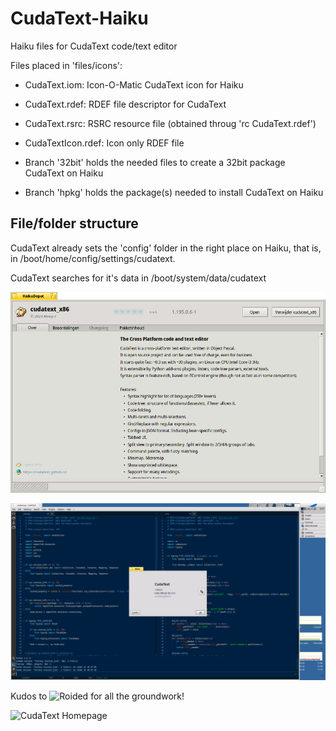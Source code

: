 # CudaText-Haiku
Haiku files for CudaText code/text editor

Files placed in 'files/icons':
- CudaText.iom:       Icon-O-Matic CudaText icon for Haiku
- CudaText.rdef:      RDEF file descriptor for CudaText
- CudaText.rsrc:      RSRC resource file (obtained throug 'rc CudaText.rdef')
- CudaTextIcon.rdef:  Icon only RDEF file

- Branch '32bit' holds the needed files to create a 32bit package CudaText on Haiku
- Branch 'hpkg' holds the package(s) needed to install CudaText on Haiku

## File/folder structure
CudaText already sets the 'config' folder in the right place on Haiku, that is, in /boot/home/config/settings/cudatext.

CudaText searches for it's data in /boot/system/data/cudatext


![CudaText Package](/CudaText_hpkg.png)

![CudaText Software](/CudaText.png)

Kudos to ![Roided](https://github.com/roired/CudaText-Haiku) for all the groundwork!

![CudaText Homepage](https://github.com/Alexey-T/CudaText)
